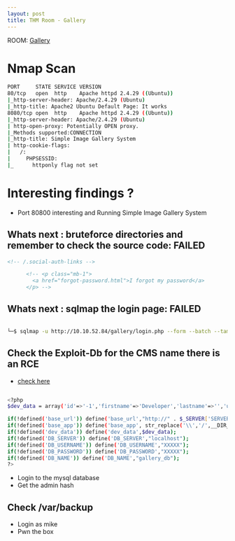 ```yaml
---
layout: post
title: THM Room - Gallery 
---
```


ROOM: [Gallery](https://tryhackme.com/room/gallery666)

# Nmap Scan

```bash
PORT     STATE SERVICE VERSION
80/tcp   open  http    Apache httpd 2.4.29 ((Ubuntu))
|_http-server-header: Apache/2.4.29 (Ubuntu)
|_http-title: Apache2 Ubuntu Default Page: It works
8080/tcp open  http    Apache httpd 2.4.29 ((Ubuntu))
|_http-server-header: Apache/2.4.29 (Ubuntu)
| http-open-proxy: Potentially OPEN proxy.
|_Methods supported:CONNECTION
|_http-title: Simple Image Gallery System
| http-cookie-flags: 
|   /: 
|     PHPSESSID: 
|_      httponly flag not set

```

# Interesting findings ?
- Port 80800 interesting and Running Simple Image Gallery System

## Whats next : bruteforce directories and remember to check the source code: FAILED

```html
<!-- /.social-auth-links -->

      <!-- <p class="mb-1">
        <a href="forgot-password.html">I forgot my password</a>
      </p> -->
 ```


## Whats next : sqlmap the login page: FAILED

```bash

└─$ sqlmap -u http://10.10.52.84/gallery/login.php --form --batch --tamper=between --risk=3 --level=3

```

## Check the Exploit-Db for the CMS name there is an RCE
- [check here](https://www.exploit-db.com/exploits/50214)


```bash

<?php
$dev_data = array('id'=>'-1','firstname'=>'Developer','lastname'=>'','username'=>'dev_oretnom','password'=>'5da283a2d990e8d8512cf967df5bc0d0','last_login'=>'','date_updated'=>'','date_added'=>'');

if(!defined('base_url')) define('base_url',"http://" . $_SERVER['SERVER_ADDR'] . "/gallery/");
if(!defined('base_app')) define('base_app', str_replace('\\','/',__DIR__).'/' );
if(!defined('dev_data')) define('dev_data',$dev_data);
if(!defined('DB_SERVER')) define('DB_SERVER',"localhost");
if(!defined('DB_USERNAME')) define('DB_USERNAME',"XXXXX");
if(!defined('DB_PASSWORD')) define('DB_PASSWORD',"XXXXX");
if(!defined('DB_NAME')) define('DB_NAME',"gallery_db");
?>
```
- Login to the mysql database
- Get the admin hash

## Check /var/backup
- Login as mike
- Pwn the box
<!--- b3stpassw0rdbr0xx -->
<!--- THM{af05cd30bfed67849befd546ef} -->
